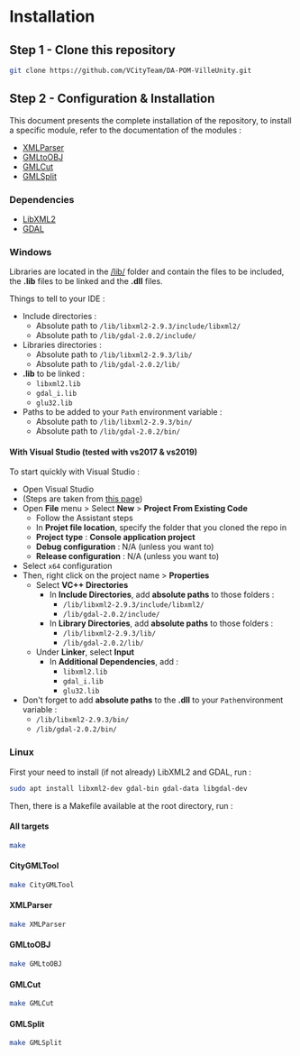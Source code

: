 # Installation

## Step 1 - Clone this repository

```bash
git clone https://github.com/VCityTeam/DA-POM-VilleUnity.git
```

## Step 2 - Configuration & Installation

This document presents the complete installation of the repository, to install a specific module, refer to the documentation of the modules :
* [XMLParser](/src/Modules/XMLParser#readme)
* [GMLtoOBJ](/src/Modules/GMLtoOBJ#readme)
* [GMLCut](/src/Modules/GMLCut#readme)
* [GMLSplit](/src/Modules/GMLSplit#readme)

### Dependencies

* [LibXML2](http://www.xmlsoft.org/index.html)
* [GDAL](https://gdal.org/)

### Windows

Libraries are located in the [/lib/](/lib) folder and contain the files to be included, the **.lib** files to be linked and the **.dll** files.

Things to tell to your IDE : 
* Include directories :
  * Absolute path to `/lib/libxml2-2.9.3/include/libxml2/`
  * Absolute path to `/lib/gdal-2.0.2/include/`
* Libraries directories :
  * Absolute path to `/lib/libxml2-2.9.3/lib/`
  * Absolute path to `/lib/gdal-2.0.2/lib/`
* **.lib** to be linked :
  * `libxml2.lib`
  * `gdal_i.lib`
  * `glu32.lib`
* Paths to be added to your `Path` environment variable :
  * Absolute path to `/lib/libxml2-2.9.3/bin/`
  * Absolute path to `/lib/gdal-2.0.2/bin/`

#### With Visual Studio (tested with vs2017 & vs2019)

To start quickly with Visual Studio :
* Open Visual Studio
* (Steps are taken from [this page](https://docs.microsoft.com/en-us/cpp/build/how-to-create-a-cpp-project-from-existing-code?view=msvc-160))
* Open **File** menu > Select **New** > **Project From Existing Code**
  * Follow the Assistant steps
  * In **Projet file location**, specify the folder that you cloned the repo in
  * **Project type** : **Console application project**
  * **Debug configuration** : N/A (unless you want to)
  * **Release configuration** : N/A (unless you want to)
* Select `x64` configuration
* Then, right click on the project name > **Properties**
  * Select **VC++ Directories**
    * In **Include Directories**, add **absolute paths** to those folders :
      * `/lib/libxml2-2.9.3/include/libxml2/`
      * `/lib/gdal-2.0.2/include/`
    * In **Library Directories**, add **absolute paths** to those folders :
      * `/lib/libxml2-2.9.3/lib/`
      * `/lib/gdal-2.0.2/lib/`
  * Under **Linker**, select **Input**
    * In **Additional Dependencies**, add :
      * `libxml2.lib`
      * `gdal_i.lib`
      * `glu32.lib`
* Don't forget to add **absolute paths** to the **.dll** to your `Path`environment variable :
  * `/lib/libxml2-2.9.3/bin/`
  * `/lib/gdal-2.0.2/bin/`

### Linux

First your need to install (if not already) LibXML2 and GDAL, run :

```bash
sudo apt install libxml2-dev gdal-bin gdal-data libgdal-dev
```

Then, there is a Makefile available at the root directory, run :

#### All targets
```bash
make 
```

#### CityGMLTool
```bash
make CityGMLTool
```

#### XMLParser
```bash
make XMLParser
```

#### GMLtoOBJ
```bash
make GMLtoOBJ
```

#### GMLCut
```bash
make GMLCut
```

#### GMLSplit
```bash
make GMLSplit
```
